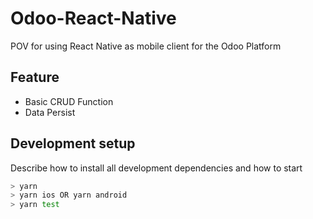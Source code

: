 # Odoo-React-Native
POV for using React Native as mobile client for the Odoo Platform

## Feature
- Basic CRUD Function
- Data Persist


## Development setup

Describe how to install all development dependencies and how to start

```sh
> yarn
> yarn ios OR yarn android
> yarn test
```